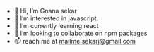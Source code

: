 - 👋 Hi, I’m Gnana sekar
- 👀 I’m interested in javascript.
- 🌱 I’m currently learning react
- 💞️ I’m looking to collaborate on npm packages
- 📫 reach me at mailme.sekarj@gmail.com

<!---
Tylerdurden07/Tylerdurden07 is a ✨ special ✨ repository because its `README.md` (this file) appears on your GitHub profile.
You can click the Preview link to take a look at your changes.
--->
